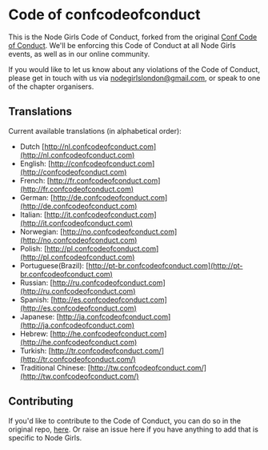 # Code of confcodeofconduct

This is the Node Girls Code of Conduct, forked from the original [Conf Code of Conduct](http://confcodeofconduct.com/). We'll be enforcing this Code of Conduct at all Node Girls events, as well as in our online community.

If you would like to let us know about any violations of the Code of Conduct, please get in touch with us via nodegirlslondon@gmail.com, or speak to one of the chapter organisers.

## Translations

Current available translations (in alphabetical order):

* Dutch [http://nl.confcodeofconduct.com](http://nl.confcodeofconduct.com)
* English: [http://confcodeofconduct.com](http://confcodeofconduct.com)
* French: [http://fr.confcodeofconduct.com](http://fr.confcodeofconduct.com)
* German: [http://de.confcodeofconduct.com](http://de.confcodeofconduct.com)
* Italian: [http://it.confcodeofconduct.com](http://it.confcodeofconduct.com)
* Norwegian: [http://no.confcodeofconduct.com](http://no.confcodeofconduct.com)
* Polish: [http://pl.confcodeofconduct.com](http://pl.confcodeofconduct.com)
* Portuguese(Brazil): [http://pt-br.confcodeofconduct.com](http://pt-br.confcodeofconduct.com)
* Russian: [http://ru.confcodeofconduct.com](http://ru.confcodeofconduct.com)
* Spanish: [http://es.confcodeofconduct.com](http://es.confcodeofconduct.com)
* Japanese: [http://ja.confcodeofconduct.com](http://ja.confcodeofconduct.com)
* Hebrew: [http://he.confcodeofconduct.com](http://he.confcodeofconduct.com)
* Turkish: [http://tr.confcodeofconduct.com/](http://tr.confcodeofconduct.com/)
* Traditional Chinese: [http://tw.confcodeofconduct.com/](http://tw.confcodeofconduct.com/)

## Contributing

If you'd like to contribute to the Code of Conduct, you can do so in the original repo, [here](https://github.com/confcodeofconduct/confcodeofconduct.com). Or raise an issue here if you have anything to add that is specific to Node Girls.
